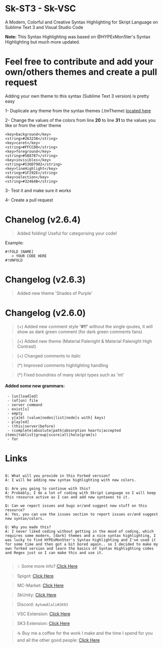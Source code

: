 # Sk-ST3 - Sk-VSC
A Modern, Colorful and Creative Syntax Highlighting for Skript Language on Sublime Text 3 and Visual Studio Code

**Note:** This Syntax Highlighting was based on @HYPExMon5ter's Syntax Highlighting but much more updated.


# Feel free to contribute and add your own/others themes and create a pull request

Adding your own theme to this syntax (Sublime Text 3 version) is pretty easy

1- Duplicate any theme from the syntax themes (.tmTheme) [located here](https://github.com/AyhamAl-Ali/Sk-ST3/tree/master/ST3/src)

2- Change the values of the colors from line **20** to line **31** to the values you like or from the other theme

```
<key>background</key>
<string>#263238</string>
<key>caret</key>
<string>#FFCC00</string>
<key>foreground</key>
<string>#588787</string>
<key>invisibles</key>
<string>#536D7982</string>
<key>lineHighlight</key>
<string>#1F292E</string>
<key>selection</key>
<string>#32464B</string>
```

3- Test it and make sure it works

4- Create a pull request 



# Chanelog (v2.6.4)

> Added folding! Useful for categorising your code!

Example:
```
#!FOLD [NAME]
   > YOUR CODE HERE
#!UNFOLD
```

# Changelog (v2.6.3)

> Added new theme 'Shades of Purple'


# Changelog (v2.6.0)

> (+) Added new comment style **'#!!'** without the single qoutes, it will show as dark green comment (for dark green comments fans)

> (+) Added new theme (Material Palenight & Material Palenight High Contrast)

> (+) Changed comments to italic

> (\*) Improved comments highlighting handling

> (\*) Fixed boundries of many skript types such as 'int'

#### Added some new grammars:
```
 - [un]load[ed]
 - (of|on) file
 - server command
 - exist[s]
 - empty
 - y[a]ml (value|nodes|list|node[s with] keys)
 - play[ed]
 - (this|server|before)
 - (complete|absolute|path|absorption hearts|accepted items|tablist|group|score|all|holo[gram]s)
 - for
 ```



# Links

```

Q: What will you provide in this Forked version?
A: I will be adding new syntax highlighting with new colors.

Q: Are you going to continue with this?
A: Probably, I do a lot of coding with Skript Language so I will keep this resource active as I can and add new syntaxes to it.

Q: Can we report issues and bugs or/and suggest new stuff on this resource?
A: Yes, you can use the issues section to report issues or/and suggest new syntax/colors.

Q: Why you made this?
A: I never liked coding without getting in the mood of coding, which requires some modern, [dark] themes and a nice syntax highlighting, I was lucky to find HYPExMon5ter's Syntax highlighting and I've used it for some time and then got a bit bored again.. so I decided to make my own forked version and learn the basics of Syntax Highlighting codes and Regex just so I can make this and use it.


```


> :bulb: Some more info? [Click Here](https://forums.skunity.com/resources/sk-st3-syntax-highlighting-open-source.710/) 

> Spigot: [Click Here](https://www.spigotmc.org/members/ayhamalali.101712/) 

> MC-Market: [Click Here](https://www.mc-market.org/members/46485/) 

> SkUnity: [Click Here](https://forums.skunity.com/members/ayham-alali.35/) 

> Discord: `AyhamAlali#2693` 

> VSC Extension: [Click Here](https://marketplace.visualstudio.com/items?itemName=ayhamalali.Sk-VSC)

> SK3 Extension: [Click Here](https://packagecontrol.io/packages/Sk-ST3)

> :coffee: Buy me a coffee for the work I make and the time I spend for you and all the other good people: [Click Here](https://www.paypal.me/ayhamalali) 
